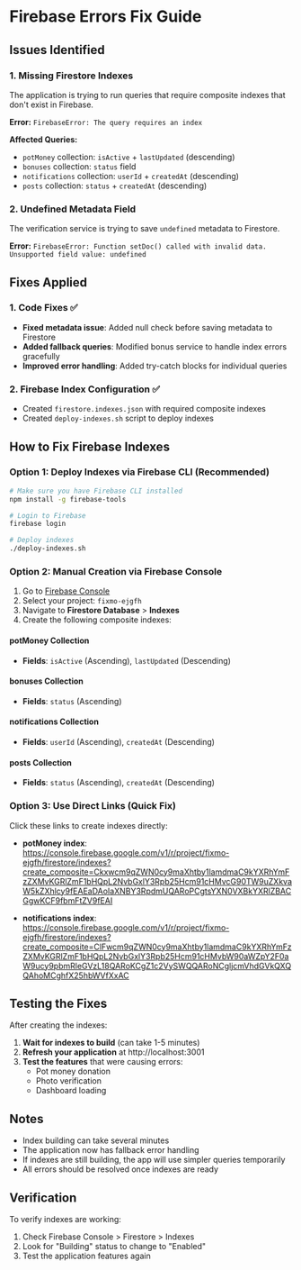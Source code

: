 # Firebase Errors Fix Guide

## Issues Identified

### 1. Missing Firestore Indexes
The application is trying to run queries that require composite indexes that don't exist in Firebase.

**Error:** `FirebaseError: The query requires an index`

**Affected Queries:**
- `potMoney` collection: `isActive` + `lastUpdated` (descending)
- `bonuses` collection: `status` field
- `notifications` collection: `userId` + `createdAt` (descending)
- `posts` collection: `status` + `createdAt` (descending)

### 2. Undefined Metadata Field
The verification service is trying to save `undefined` metadata to Firestore.

**Error:** `FirebaseError: Function setDoc() called with invalid data. Unsupported field value: undefined`

## Fixes Applied

### 1. Code Fixes ✅
- **Fixed metadata issue**: Added null check before saving metadata to Firestore
- **Added fallback queries**: Modified bonus service to handle index errors gracefully
- **Improved error handling**: Added try-catch blocks for individual queries

### 2. Firebase Index Configuration ✅
- Created `firestore.indexes.json` with required composite indexes
- Created `deploy-indexes.sh` script to deploy indexes

## How to Fix Firebase Indexes

### Option 1: Deploy Indexes via Firebase CLI (Recommended)
```bash
# Make sure you have Firebase CLI installed
npm install -g firebase-tools

# Login to Firebase
firebase login

# Deploy indexes
./deploy-indexes.sh
```

### Option 2: Manual Creation via Firebase Console
1. Go to [Firebase Console](https://console.firebase.google.com)
2. Select your project: `fixmo-ejgfh`
3. Navigate to **Firestore Database** > **Indexes**
4. Create the following composite indexes:

#### potMoney Collection
- **Fields**: `isActive` (Ascending), `lastUpdated` (Descending)

#### bonuses Collection  
- **Fields**: `status` (Ascending)

#### notifications Collection
- **Fields**: `userId` (Ascending), `createdAt` (Descending)

#### posts Collection
- **Fields**: `status` (Ascending), `createdAt` (Descending)

### Option 3: Use Direct Links (Quick Fix)
Click these links to create indexes directly:

- **potMoney index**: https://console.firebase.google.com/v1/r/project/fixmo-ejgfh/firestore/indexes?create_composite=Ckxwcm9qZWN0cy9maXhtby1lamdmaC9kYXRhYmFzZXMvKGRlZmF1bHQpL2NvbGxlY3Rpb25Hcm91cHMvcG90TW9uZXkvaW5kZXhlcy9fEAEaDAoIaXNBY3RpdmUQARoPCgtsYXN0VXBkYXRlZBACGgwKCF9fbmFtZV9fEAI

- **notifications index**: https://console.firebase.google.com/v1/r/project/fixmo-ejgfh/firestore/indexes?create_composite=ClFwcm9qZWN0cy9maXhtby1lamdmaC9kYXRhYmFzZXMvKGRlZmF1bHQpL2NvbGxlY3Rpb25Hcm91cHMvbW90aWZpY2F0aW9ucy9pbmRleGVzL18QARoKCgZ1c2VySWQQARoNCgljcmVhdGVkQXQQAhoMCghfX25hbWVfXxAC

## Testing the Fixes

After creating the indexes:

1. **Wait for indexes to build** (can take 1-5 minutes)
2. **Refresh your application** at http://localhost:3001
3. **Test the features** that were causing errors:
   - Pot money donation
   - Photo verification
   - Dashboard loading

## Notes

- Index building can take several minutes
- The application now has fallback error handling
- If indexes are still building, the app will use simpler queries temporarily
- All errors should be resolved once indexes are ready

## Verification

To verify indexes are working:
1. Check Firebase Console > Firestore > Indexes
2. Look for "Building" status to change to "Enabled"
3. Test the application features again 